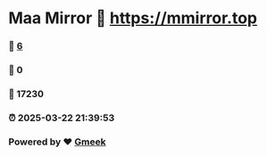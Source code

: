 # Maa Mirror :link: https://mmirror.top 
### :page_facing_up: [6](https://mmirror.top/tag.html) 
### :speech_balloon: 0 
### :hibiscus: 17230 
### :alarm_clock: 2025-03-22 21:39:53 
### Powered by :heart: [Gmeek](https://github.com/Meekdai/Gmeek)
